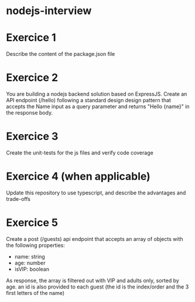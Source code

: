 # nodejs-interview

# Exercice 1
Describe the content of the package.json file
# Exercice 2
You are building a nodejs backend solution based on ExpressJS.
Create an API endpoint (/hello) following a standard design design pattern that accepts the Name input
as a query parameter and returns "Hello {name}" in the response body.

# Exercice 3
Create the unit-tests for the js files and verify code coverage

# Exercice 4 (when applicable)
Update this repository to use typescript, and describe the advantages and trade-offs 

# Exercice 5
Create a post (/guests) api endpoint that accepts an array of objects with the following properties:
- name: string
- age: number
- isVIP: boolean

As response, the array is filtered out with VIP and adults only, sorted by age.
an id is also provided to each guest (the id is the index/order and the 3 first letters of the name)
